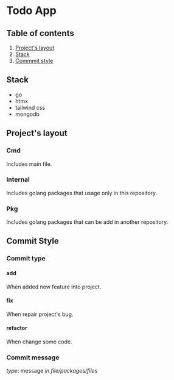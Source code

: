 # Todo App

## Table of contents

1. [Project's layout](#projects-layout)
2. [Stack](#stack)
3. [Commmit style](#commit-style)

## Stack

- go
- htmx
- tailwind css
- mongodb

## Project's layout

### Cmd

Includes main file.  

### Internal

Includes golang packages that usage only in this repository.

### Pkg

Includes golang packages that can be add in another repository.  

## Commit Style

### Commit type

#### add

When added new feature into project.

#### fix

When repair project's bug.

#### refactor

When change some code.

### Commit message

*type*: message *in file/packages/files*
